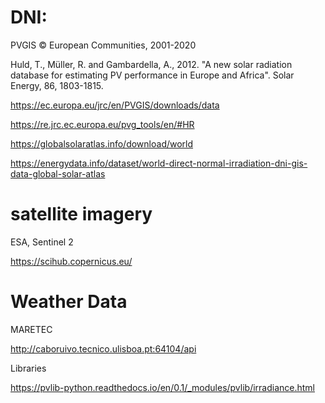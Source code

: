 # DNI: 

PVGIS © European Communities, 2001-2020

Huld, T., Müller, R. and Gambardella, A., 2012. "A new solar radiation database for estimating PV performance in Europe and Africa". Solar Energy, 86, 1803-1815.

https://ec.europa.eu/jrc/en/PVGIS/downloads/data

https://re.jrc.ec.europa.eu/pvg_tools/en/#HR

https://globalsolaratlas.info/download/world

https://energydata.info/dataset/world-direct-normal-irradiation-dni-gis-data-global-solar-atlas

# satellite imagery 

ESA, Sentinel 2 

https://scihub.copernicus.eu/

# Weather Data

MARETEC

http://caboruivo.tecnico.ulisboa.pt:64104/api

Libraries

https://pvlib-python.readthedocs.io/en/0.1/_modules/pvlib/irradiance.html
